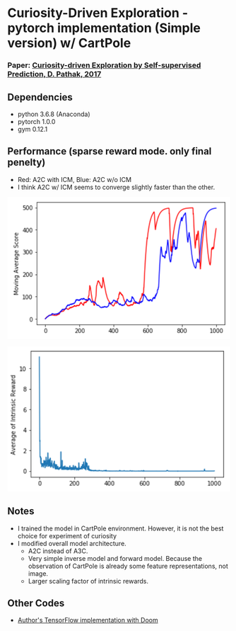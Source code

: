 # Curiosity-Driven Exploration - pytorch implementation (Simple version) w/ CartPole
### Paper: [Curiosity-driven Exploration by Self-supervised Prediction, D. Pathak, 2017](https://arxiv.org/abs/1705.05363)

## Dependencies
- python 3.6.8 (Anaconda)
- pytorch 1.0.0
- gym 0.12.1

## Performance (sparse reward mode. only final penelty)
- Red: A2C with ICM, Blue: A2C w/o ICM
- I think A2C w/ ICM seems to converge slightly faster than the other.

![](assets/curiosity-score.png)

![](assets/intrinsic-rewards.png)

## Notes
- I trained the model in CartPole environment. However, it is not the best choice for experiment of curiosity
- I modified overall model architecture.
	- A2C instead of A3C.
	- Very simple inverse model and forward model. Because the observation of CartPole is already some feature representations, not image.
	- Larger scaling factor of intrinsic rewards.

## Other Codes
- [Author's TensorFlow implementation with Doom](https://github.com/pathak22/noreward-rl)